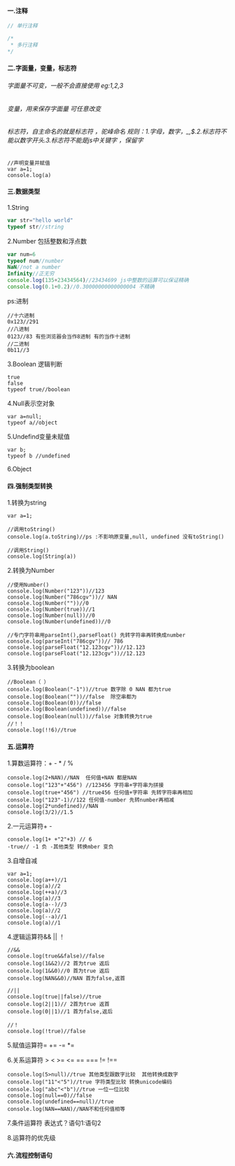 #### 

#### 一.注释

```js
// 单行注释

/*
 * 多行注释 
*/
```

#### 二.字面量，变量，标志符

###### 字面量不可变，一般不会直接使用 eg:1,2,3

###### 变量，用来保存字面量 可任意改变

###### 标志符，自主命名的就是标志符 ，驼峰命名 规则：1.字母，数字，\_,$.2.标志符不能以数字开头.3.标志符不能是js中关键字 ，保留字

```
//声明变量并赋值
var a=1;
console.log(a)
```

#### 三.数据类型

1.String

```js
var str="hello world"
typeof str//string
```

2.Number 包括整数和浮点数

```js
var num=6
typeof num//number
NaN//not a number
Infinity//正无穷
console.log(135+23434564)//23434699 js中整数的运算可以保证精确
console.log(0.1+0.2)//0.30000000000000004 不精确
```

ps:进制

```
//十六进制
0x123//291
//八进制
0123//83 有些浏览器会当作8进制 有的当作十进制
//二进制
0b11//3
```

3.Boolean 逻辑判断

```
true
false
typeof true//boolean
```

4.Null表示空对象

```
var a=null;
typeof a//object
```

5.Undefind变量未赋值

```
var b;
typeof b //undefined
```

6.Object

#### 四.强制类型转换

1.转换为string

```
var a=1;

//调用toString()
console.log(a.toString)//ps :不影响原变量,null, undefined 没有toString()

//调用String()
console.log(String(a))
```

2.转换为Number

```
//使用Number()
console.log(Number("123"))//123
console.log(Number("786cgv"))// NAN
console.log(Number(""))//0
console.log(Number(true))//1
console.log(Number(null))//0
console.log(Number(undefined))//0

//专门字符串用parseInt(),parseFloat() 先转字符串再转换成number
console.log(parseInt("786cgv"))// 786
console.log(parseFloat("12.123cgv"))//12.123
console.log(parseFloat("12.123cgv"))//12.123
```

3.转换为boolean

```
//Boolean（ ） 
console.log(Boolean("-1"))//true 数字除 0 NAN 都为true
console.log(Boolean(""))//false  除空串都为
console.log(Boolean(0))//false
console.log(Boolean(undefined))//false
console.log(Boolean(null))//false 对象转换为true
//！！
console.log(!!6)//true
```

#### 五.运算符

1.算数运算符：+  -   \*   /  %

```
console.log(2+NAN)//NAN  任何值+NAN 都是NAN
console.log("123"+"456") //123456 字符串+字符串为拼接
console.log(true+"456") //true456 任何值+字符串 先转字符串再相加
console.log("123"-1)//122 任何值-number 先转number再相减
console.log(2*undefined)//NAN 
console.log(3/2)//1.5
```

2.一元运算符+ -

```
console.log(1+ +"2"+3) // 6 
-true// -1 负 -其他类型 转换mber 变负
```

3.自增自减

```
var a=1;
console.log(a++)//1
console.log(a)//2
console.log(++a)//3
console.log(a)//3
console.log(a--)//3
console.log(a)//2
console.log(--a)//1
console.log(a)//1
```

4.逻辑运算符&& \|\| ！

```
//&&
console.log(true&&false)//false
console.log(1&&2)//2 首为true 返后
console.log(1&&0)//0 首为true 返后
console.log(NAN&&0)//NAN 首为false,返首

//||
console.log(true||false)//true
console.log(2||1)// 2首为true 返首
console.log(0||1)//1 首为false,返后

//！
console.log(!true)//false
```

5.赋值运算符=   +=   -= \*=

6.关系运算符 &gt;  &lt;  &gt;=  &lt;=  == ===  != !==

```
console.log(5>null)//true 其他类型跟数字比较  其他转换成数字
console.log("11"<"5")//true 字符类型比较 转换unicode编码
console.log("abc"<"b")//true 一位一位比较
console.log(null==0)//false
console.log(undefined==null)//true
console.log(NAN==NAN)//NAN不和任何值相等
```

7.条件运算符 表达式？语句1:语句2

8.运算符的优先级

#### 六.流程控制语句



